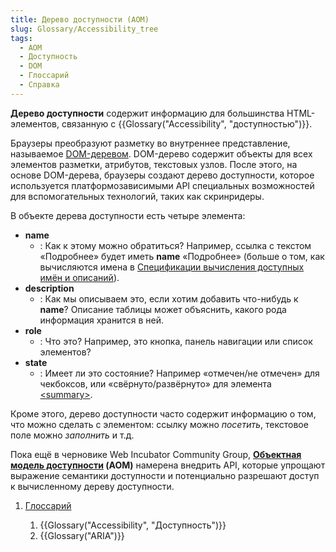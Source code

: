 ```yaml
---
title: Дерево доступности (AOM)
slug: Glossary/Accessibility_tree
tags:
  - AOM
  - Доступность
  - DOM
  - Глоссарий
  - Справка
---
```


**Дерево доступности** содержит информацию для большинства HTML-элементов, связанную с {{Glossary("Accessibility", "доступностью")}}.

Браузеры преобразуют разметку во внутреннее представление, называемое [DOM-деревом](/ru/docs/Web/API/Document_object_model/How_to_create_a_DOM_tree). DOM-дерево содержит объекты для всех элементов разметки, атрибутов, текстовых узлов. После этого, на основе DOM-дерева, браузеры создают дерево доступности, которое используется платформозависимыми API специальных возможностей для вспомогательных технологий, таких как скринридеры.

В объекте дерева доступности есть четыре элемента:

- **name**
  - : Как к этому можно обратиться? Например, ссылка с текстом «Подробнее» будет иметь **name** «Подробнее» (больше о том, как вычисляются имена в [Спецификации вычисления доступных имён и описаний](https://www.w3.org/TR/accname-1.1/)).
- **description**
  - : Как мы описываем это, если хотим добавить что-нибудь к **name**? Описание таблицы может объяснить, какого рода информация хранится в ней.
- **role**
  - : Что это? Например, это кнопка, панель навигации или список элементов?
- **state**
  - : Имеет ли это состояние? Например «отмечен/не отмечен» для чекбоксов, или «свёрнуто/развёрнуто» для элемента [\<summary>](/ru/docs/Web/HTML/Element/summary).

Кроме этого, дерево доступности часто содержит информацию о том, что можно сделать с элементом: ссылку можно _посетить_, текстовое поле можно _заполнить_ и т.д.

Пока ещё в черновике Web Incubator Community Group, **[Объектная модель доступности](https://wicg.github.io/aom/explainer.html) (AOM)** намерена внедрить API, которые упрощают выражение семантики доступности и потенциально разрешают доступ к вычисленному дереву доступности.

1. [Глоссарий](/ru/docs/Glossary)

   1. {{Glossary("Accessibility", "Доступность")}}
   2. {{Glossary("ARIA")}}
